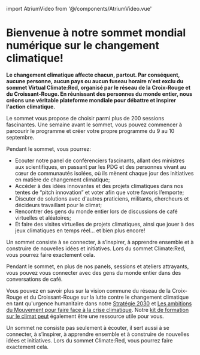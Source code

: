 import AtriumVideo from '@/components/AtriumVideo.vue'

# Bienvenue à notre sommet mondial numérique sur le changement climatique!

**Le changement climatique affecte chacun, partout. Par conséquent, aucune personne, aucun pays ou aucun fuseau horaire n'est exclu du sommet Virtual Climate:Red, organisé par le réseau de la Croix-Rouge et du Croissant-Rouge. En réunissant des personnes du monde entier, nous créons une véritable plateforme mondiale pour débattre et inspirer l'action climatique.**

Le sommet vous propose de choisir parmi plus de 200 sessions fascinantes. Une semaine avant le sommet, vous pouvez commencer à parcourir le programme et créer votre propre programme du 9 au 10 septembre.

Pendant le sommet, vous pourrez:
* Ecouter notre panel de conférenciers fascinants, allant des ministres aux scientifiques, en passant par les PDG et des personnes vivant au cœur de communautés isolées, où ils mènent chaque jour des initiatives en matière de changement climatique; 
* Accéder à des idées innovantes et des projets climatiques dans nos tentes de “pitch innovation” et voter afin que votre favoris l’emporte; 
* Discuter de solutions avec d'autres praticiens, militants, chercheurs et décideurs travaillant pour le climat; 
* Rencontrer des gens du monde entier lors de discussions de café virtuelles et aléatoires; 
* Et faire des visites virtuelles de projets climatiques, ainsi que jouer à des jeux climatiques en temps réel… et bien plus encore!

Un sommet consiste à se connecter, à s’inspirer, à apprendre ensemble et à construire de nouvelles idées et initiatives. Lors du sommet Climate:Red, vous pourrez faire exactement cela.

Pendant le sommet, en plus de nos panels, sessions et ateliers attrayants, vous pouvez vous connecter avec des gens du monde entier dans des conversations de café.

<AtriumVideo />

Vous pouvez en savoir plus sur la vision commune du réseau de la Croix-Rouge et du Croissant-Rouge sur la lutte contre le changement climatique en tant qu'urgence humanitaire dans notre [Stratégie 2030](https://future-rcrc.com/strategy-2030/) et [Les ambitions du Mouvement pour faire face à la crise climatique](https://media.ifrc.org/ifrc/wp-content/uploads/sites/5/2020/02/Movement-Climate-Ambitions-2020-final.pdf). Notre [kit de formation sur le climat peut](https://www.climatecentre.org/training/) également être une ressource utile pour vous.

Un sommet ne consiste pas seulement à écouter, il sert aussi à se connecter, à s’inspirer, à apprendre ensemble et à construire de nouvelles idées et initiatives. Lors du sommet Climate:Red, vous pourrez faire exactement cela.


